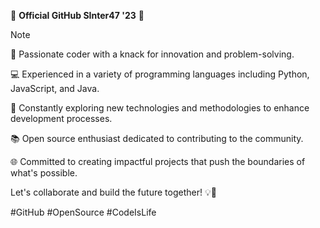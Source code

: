🌟 **Official GitHub SInter47 '23** 🌟
> [!NOTE]
> 🚀 Passionate coder with a knack for innovation and problem-solving.
> 
> 💻 Experienced in a variety of programming languages including Python, JavaScript, and Java.
> 
> 🔧 Constantly exploring new technologies and methodologies to enhance development processes.
> 
> 📚 Open source enthusiast dedicated to contributing to the community.
> 
> 🌐 Committed to creating impactful projects that push the boundaries of what's possible.

Let's collaborate and build the future together! 💡🌈

#GitHub #OpenSource #CodeIsLife

